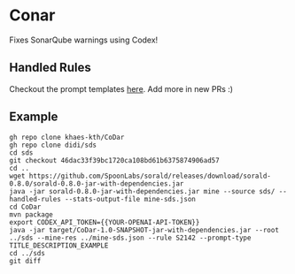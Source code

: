 # Conar
Fixes SonarQube warnings using Codex!

## Handled Rules
Checkout the prompt templates [here](https://github.com/khaes-kth/CoNar/tree/main/files/prompts). Add more in new PRs :)

## Example
```
gh repo clone khaes-kth/CoDar
gh repo clone didi/sds
cd sds
git checkout 46dac33f39bc1720ca108bd61b6375874906ad57
cd ..
wget https://github.com/SpoonLabs/sorald/releases/download/sorald-0.8.0/sorald-0.8.0-jar-with-dependencies.jar
java -jar sorald-0.8.0-jar-with-dependencies.jar mine --source sds/ --handled-rules --stats-output-file mine-sds.json
cd CoDar
mvn package
export CODEX_API_TOKEN={{YOUR-OPENAI-API-TOKEN}}
java -jar target/CoDar-1.0-SNAPSHOT-jar-with-dependencies.jar --root ../sds --mine-res ../mine-sds.json --rule S2142 --prompt-type TITLE_DESCRIPTION_EXAMPLE
cd ../sds
git diff
```
